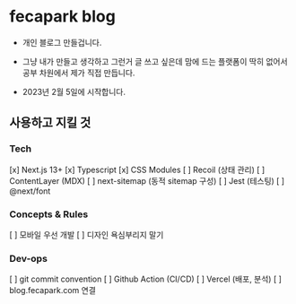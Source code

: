 # fecapark blog

- 개인 블로그 만들겁니다.

- 그냥 내가 만들고 생각하고 그런거 글 쓰고 싶은데 맘에 드는 플랫폼이 딱히 없어서 공부 차원에서 제가 직접 만듭니다.

- 2023년 2월 5일에 시작합니다.

## 사용하고 지킬 것

### Tech

[x] Next.js 13+
[x] Typescript
[x] CSS Modules
[ ] Recoil (상태 관리)
[ ] ContentLayer (MDX)
[ ] next-sitemap (동적 sitemap 구성)
[ ] Jest (테스팅)
[ ] @next/font

### Concepts & Rules

[ ] 모바일 우선 개발
[ ] 디자인 욕심부리지 말기

### Dev-ops

[ ] git commit convention
[ ] Github Action (CI/CD)
[ ] Vercel (배포, 분석)
[ ] blog.fecapark.com 연결
